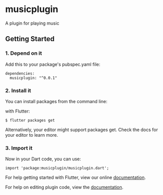 # musicplugin

A plugin for playing music

## Getting Started

### 1. Depend on it

   Add this to your package's pubspec.yaml file:

```
dependencies:
  musicplugin: "^0.0.1"
```

### 2. Install it

You can install packages from the command line:

with Flutter:

```
$ flutter packages get
```

Alternatively, your editor might support packages get. Check the docs for your editor to learn more.

### 3. Import it

Now in your Dart code, you can use:

```
import 'package:musicplugin/musicplugin.dart';
```

For help getting started with Flutter, view our online
[documentation](https://flutter.io/).

For help on editing plugin code, view the [documentation](https://flutter.io/platform-plugins/#edit-code).
